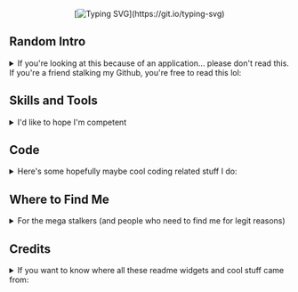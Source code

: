 <div align="center">

[![Typing SVG](https://readme-typing-svg.herokuapp.com/?color=00FF00&center=true&vCenter=true&lines=Hey+there!;My+name+is+Vivian+Dai!;Welcome%20to%20my%20Github%20page!)](https://git.io/typing-svg)

</div>

## Random Intro

<details>

<summary>If you're looking at this because of an application... please don't read this. If you're a friend stalking my Github, you're free to read this lol:</summary>

Visitors:

![visitors badge](https://visitor-badge.glitch.me/badge?page_id=https://github.com/vivian-dai)

I'm watching 👀

Hey, I'm Vivian Dai but if you're here, you're most likely a buddy of mine who decided to stalk my Github so I guess you already knew that. I will say lots of seemingly out of context things like "☕ = 🍩" or "this quark has a strange flavor" but I swear I'm not insane and all these make sense :D

Let's talk about monkeys. Have you heard of the [million monkey theorem](https://en.wikipedia.org/wiki/Infinite_monkey_theorem) before? If you have a million monkeys who each spend a million years typing at a typewriter, somewhere, eventually, collectively, the entire works of Shakespeare will be typed out. In one of Janet Tashjian's works (I think this is right), it mentions the works of Shakespeare will not be the only thing that gets typed out. Somewhere along the way, several other important works will be typed out as well. However, most of the things the monkeys type is still giberish. This theorem is an accurate representation of how I work. I am but a mindless monkey who types things until things work. 🐒

Ok now if for whatever reason you're not reading this for fun.... uh check it out! I have a sense of humor! That's a good asset to the team!

</details>

## Skills and Tools

<details>

<summary>I'd like to hope I'm competent</summary>

I definitely know what I'm doing

<img src="./assets/java.svg" width="32">
<img src="./assets/python.svg" width="32">
<img src="./assets/html.svg" width="32">
<img src="./assets/css.svg" width="32">
<img src="./assets/js.svg" width="32">
<img src="./assets/git.svg" width="32">
<img src="./assets/vscode.svg" width="32">

</details>

## Code

<details>

<summary>Here's some hopefully maybe cool coding related stuff I do:</summary>

<div align="center">

[![User stats](https://github-readme-stats.vercel.app/api?username=vivian-dai&show_icons=true&count_private=true&include_all_commits=true&theme=tokyonight&hide_rank=true)](https://github.com/anuraghazra/github-readme-stats)
[![Most used languages](https://github-readme-stats.vercel.app/api/top-langs/?username=vivian-dai&count_private=true&include_all_commits=true&theme=tokyonight&layout=compact&langs_count=8)](https://github.com/anuraghazra/github-readme-stats)[![GitHub Streak](https://github-readme-streak-stats.herokuapp.com?user=vivian-dai&theme=tokyonight)](https://git.io/streak-stats)

</div>

Most of my projects are probably in either Java or Python. Surprisingly enough, I actually do use Java for some things outside of school projects. My coding patterns are pretty random and depend entirely on how much motivation I have.

### Hackathons

<details>

<summary>I think the right thing to say is "go check out my <a href="https://devpost.com/viviandai">Devpost</a>"</summary>

I guess I'll only list the hackathons where we won stuff:

[*YRHacks 2021*](https://yrhacks.devpost.com/): our team won the sustainabiity prize.

[![YRHacks](https://github-readme-stats.vercel.app/api/pin/?username=KathleenX7&repo=YRHacks&theme=tokyonight&show_owner=true)](https://github.com/KathleenX7/YRHacks)

</details>

### Projects

<details>

<summary>I'll showcase some of my cooler projects here</summary>

For now.... go check out my pins, I'll update this later by thoughally explaining some cooler projects.

</details>

### Writeups

<details>

<summary>A writeup written by me is most likely just a dump of thought process.</summary>

#### CTFs

<details>

<summary>I like attempting CTFs from time to time. The keyword here is definitely "attemping" since I'm not exactly great at them.</summary>

I plan to do more CTFs and only include major ones later.

[*PicoCTF 2021*](https://picoctf.org/competitions/2021-spring.html): our team ranked 353<sup>rd</sup> globally and 29<sup>th</sup> in Canada

[![PicoCTF 2021 writeup](https://github-readme-stats.vercel.app/api/pin/?username=vivian-dai&repo=picoCTF2021-Writeup&theme=tokyonight&show_owner=true)](https://vivian-dai.github.io/PicoCTF2021-Writeup/)

[*Angstrom CTF 2021*](https://2021.angstromctf.com/): a 100% random CTF I attended. My team ranked 457<sup>th</sup>

[![angstromCTF 2021 Writeup](https://github-readme-stats.vercel.app/api/pin/?username=vivian-dai&repo=angstromCTF-2021-Writeup&theme=tokyonight&show_owner=true)](https://github.com/vivian-dai/angstromCTF-2021-Writeup)

</details>

#### Others

<details>

<summary>My non CTF writeups I thought might be worth a mention</summary>

I swear I'm 100% qualified to be making writeups on other things:

[CCC](https://cemc.uwaterloo.ca/contests/past_contests.html#ccc) is the closest I'm ever going to get to competitive programming. I'll add more questions later.

[![CCC solutions](https://github-readme-stats.vercel.app/api/pin/?username=vivian-dai&repo=CCC-solutions&theme=tokyonight&show_owner=true)](https://github.com/vivian-dai/CCC-solutions)

</details>

</details>

</details>

## Where to Find Me

<details>

<summary>For the mega stalkers (and people who need to find me for legit reasons)</summary>

<a href="https://github.com/vivian-dai/"><img src="./assets/github.svg" width="32"></a>
<a href="https://devpost.com/viviandai"><img src="./assets/devpost.svg" width="32"></a>
<a href="mailto:viviandai@protonmail.com"><img src="./assets/protonmail.svg" width="32"></a>

</details>

## Credits

<details>

<summary>If you want to know where all these readme widgets and cool stuff came from:</summary>

* Header image from [https://github.com/DenverCoder1/readme-typing-svg](https://github.com/DenverCoder1/readme-typing-svg)
* Visitor badge from [https://github.com/jwenjian/visitor-badge](https://github.com/jwenjian/visitor-badge)
* Top languages, Github stats, and Github repos from [https://github.com/anuraghazra/github-readme-stats](https://github.com/anuraghazra/github-readme-stats)
* Coding streak from [https://github.com/DenverCoder1/github-readme-streak-stats](https://github.com/DenverCoder1/github-readme-streak-stats)
* SVG icons from [https://github.com/simple-icons/simple-icons#cdn-usage](https://github.com/simple-icons/simple-icons#cdn-usage), I added a fill for colours

</details>

<!--
**vivian-dai/vivian-dai** is a ✨ _special_ ✨ repository because its `README.md` (this file) appears on your GitHub profile.

Here are some ideas to get you started:

- 🔭 I’m currently working on ...
- 🌱 I’m currently learning ...
- 👯 I’m looking to collaborate on ...
- 🤔 I’m looking for help with ...
- 💬 Ask me about ...
- 📫 How to reach me: ...
- 😄 Pronouns: ...
- ⚡ Fun fact: ...
-->
